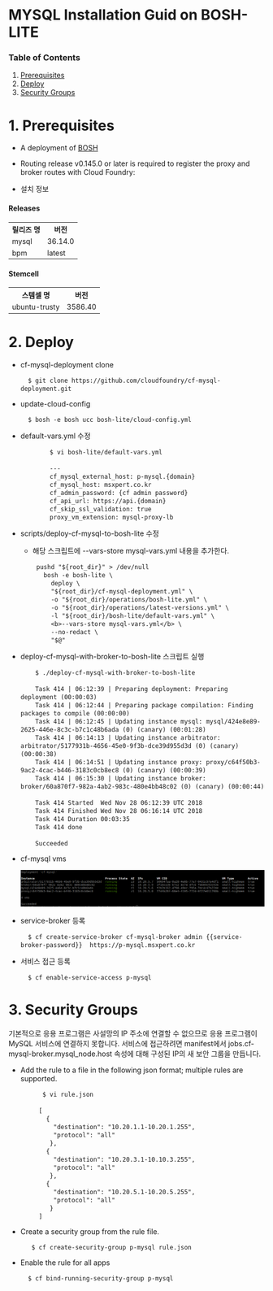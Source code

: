 # MYSQL Installation Guid on BOSH-LITE 

### Table of Contents
1. [Prerequisites](#1)
2. [Deploy](#2)
3. [Security Groups](#3)


# <div id='1'/>1. Prerequisites
- A deployment of [BOSH](../README.md)
- Routing release v0.145.0 or later is required to register the proxy and broker routes with Cloud Foundry:

- 설치 정보
#### Releases
<table>
  <tr>
    <th>릴리즈 명</th>
    <th>버전 </th>
  </tr>
  <tr>
    <td>mysql</td>
    <td>36.14.0</td>
  </tr>
  <tr>
    <td>bpm</td>
    <td>latest</td>
  </tr>
</table>

#### Stemcell
<table>
  <tr>
    <th>스템셀 명</th>
    <th>버전</th>
  </tr>
  <tr>
    <td>ubuntu-trusty</td>
    <td>3586.40</td>
  </tr>
</table>

# <div id='2'/>2. Deploy

- cf-mysql-deployment clone
  
        $ git clone https://github.com/cloudfoundry/cf-mysql-deployment.git

- update-cloud-config
      
        $ bosh -e bosh ucc bosh-lite/cloud-config.yml
  
- default-vars.yml 수정
      
              $ vi bosh-lite/default-vars.yml
              
              ---
              cf_mysql_external_host: p-mysql.{domain}
              cf_mysql_host: msxpert.co.kr
              cf_admin_password: {cf admin password}
              cf_api_url: https://api.{domain}
              cf_skip_ssl_validation: true
              proxy_vm_extension: mysql-proxy-lb
  
- scripts/deploy-cf-mysql-to-bosh-lite 수정
    - 해당 스크립트에 --vars-store mysql-vars.yml 내용을 추가한다.
    
           pushd "${root_dir}" > /dev/null
             bosh -e bosh-lite \
               deploy \
               "${root_dir}/cf-mysql-deployment.yml" \
               -o "${root_dir}/operations/bosh-lite.yml" \
               -o "${root_dir}/operations/latest-versions.yml" \
               -l "${root_dir}/bosh-lite/default-vars.yml" \
               <b>--vars-store mysql-vars.yml</b> \
               --no-redact \
               "$@"
               
- deploy-cf-mysql-with-broker-to-bosh-lite 스크립트 실행
     
          $ ./deploy-cf-mysql-with-broker-to-bosh-lite
          
          Task 414 | 06:12:39 | Preparing deployment: Preparing deployment (00:00:03)
          Task 414 | 06:12:44 | Preparing package compilation: Finding packages to compile (00:00:00)
          Task 414 | 06:12:45 | Updating instance mysql: mysql/424e8e89-2625-446e-8c3c-b7c1c48b6ada (0) (canary) (00:01:28)
          Task 414 | 06:14:13 | Updating instance arbitrator: arbitrator/5177931b-4656-45e0-9f3b-dce39d955d3d (0) (canary) (00:00:38)
          Task 414 | 06:14:51 | Updating instance proxy: proxy/c64f50b3-9ac2-4cac-b446-3183c0cb8ec8 (0) (canary) (00:00:39)
          Task 414 | 06:15:30 | Updating instance broker: broker/60a870f7-982a-4ab2-983c-480e4bb48c02 (0) (canary) (00:00:44)
          
          Task 414 Started  Wed Nov 28 06:12:39 UTC 2018
          Task 414 Finished Wed Nov 28 06:16:14 UTC 2018
          Task 414 Duration 00:03:35
          Task 414 done
          
          Succeeded
      
      
- cf-mysql vms
      
    ![img07](../images/mysql_vms.png )


- service-broker 등록
    
        $ cf create-service-broker cf-mysql-broker admin {{service-broker-password}}  https://p-mysql.msxpert.co.kr
      
- 서비스 접근 등록
   
        $ cf enable-service-access p-mysql      


# <div id='3'/>3. Security Groups
기본적으로 응용 프로그램은 사설망의 IP 주소에 연결할 수 없으므로 응용 프로그램이 MySQL 서비스에 연결하지 못합니다. 서비스에 접근하려면 manifest에서 jobs.cf-mysql-broker.mysql_node.host 속성에 대해 구성된 IP의 새 보안 그룹을 만듭니다.

- Add the rule to a file in the following json format; multiple rules are supported.

            $ vi rule.json

           [
             {
               "destination": "10.20.1.1-10.20.1.255",
               "protocol": "all"
              },
             {
               "destination": "10.20.3.1-10.10.3.255",
               "protocol": "all"
              },
             {
               "destination": "10.20.5.1-10.20.5.255",
               "protocol": "all"
              }
           ]
       
- Create a security group from the rule file.
  
         $ cf create-security-group p-mysql rule.json
      
      
- Enable the rule for all apps
      
        $ cf bind-running-security-group p-mysql

